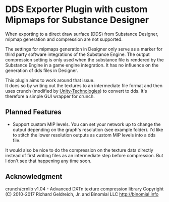 # DDS Exporter Plugin with custom Mipmaps for Substance Designer

When exporting to a direct draw surface (DDS) from Substance Designer, mipmap generation and compression are not supported.

The settings for mipmaps generation in Designer only serve as a marker for third party software integrations of the Substance Engine.
The output compression setting is only used when the substance file is rendered by the Substance Engine in a game engine integration.
It has no influence on the generation of dds files in Designer. 

This plugin aims to work around that issue.  
It does so by writing out the textures to an intermediate file format and
then uses crunch (modified by [Unity-Technologies](https://github.com/Unity-Technologies/crunch/tree/unity)) to convert to dds. It's therefore a simple GUI wrapper for crunch.


## Planned Features
- Support custom MIP levels. You can set your network up to change the output depending on the graph's resolution (see example folder).
I'd like to stitch the lower resolution outputs as custom MIP levels into a dds file.

It would also be nice to do the compression on the texture data directly instead of first writing files
as an intermediate step before compression. But I don't see that happening any time soon. 

## Acknowledgment 
crunch/crnlib v1.04 - Advanced DXTn texture compression library Copyright (C) 2010-2017 Richard Geldreich, Jr. and Binomial LLC http://binomial.info
